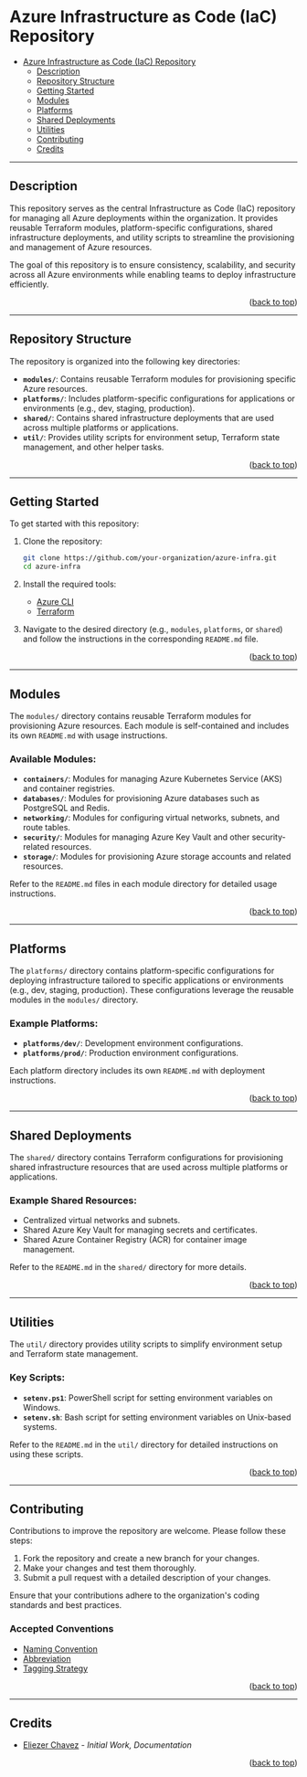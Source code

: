 <a name="readme-top"></a>

# Azure Infrastructure as Code (IaC) Repository

- [Azure Infrastructure as Code (IaC) Repository](#azure-infrastructure-as-code-iac-repository)
  - [Description](#description)
  - [Repository Structure](#repository-structure)
  - [Getting Started](#getting-started)
  - [Modules](#modules)
  - [Platforms](#platforms)
  - [Shared Deployments](#shared-deployments)
  - [Utilities](#utilities)
  - [Contributing](#contributing)
  - [Credits](#credits)

---

## Description

This repository serves as the central Infrastructure as Code (IaC) repository for managing all Azure deployments within the organization. It provides reusable Terraform modules, platform-specific configurations, shared infrastructure deployments, and utility scripts to streamline the provisioning and management of Azure resources.

The goal of this repository is to ensure consistency, scalability, and security across all Azure environments while enabling teams to deploy infrastructure efficiently.

<p align="right">(<a href="#readme-top">back to top</a>)</p>

---

## Repository Structure

The repository is organized into the following key directories:

- **`modules/`**: Contains reusable Terraform modules for provisioning specific Azure resources.
- **`platforms/`**: Includes platform-specific configurations for applications or environments (e.g., dev, staging, production).
- **`shared/`**: Contains shared infrastructure deployments that are used across multiple platforms or applications.
- **`util/`**: Provides utility scripts for environment setup, Terraform state management, and other helper tasks.

<p align="right">(<a href="#readme-top">back to top</a>)</p>

---

## Getting Started

To get started with this repository:

1. Clone the repository:
   ```bash
   git clone https://github.com/your-organization/azure-infra.git
   cd azure-infra
   ```

2. Install the required tools:
   - [Azure CLI](https://docs.microsoft.com/en-us/cli/azure/install-azure-cli)
   - [Terraform](https://developer.hashicorp.com/terraform/downloads)

3. Navigate to the desired directory (e.g., `modules`, `platforms`, or `shared`) and follow the instructions in the corresponding `README.md` file.

<p align="right">(<a href="#readme-top">back to top</a>)</p>

---

## Modules

The `modules/` directory contains reusable Terraform modules for provisioning Azure resources. Each module is self-contained and includes its own `README.md` with usage instructions.

### Available Modules:
- **`containers/`**: Modules for managing Azure Kubernetes Service (AKS) and container registries.
- **`databases/`**: Modules for provisioning Azure databases such as PostgreSQL and Redis.
- **`networking/`**: Modules for configuring virtual networks, subnets, and route tables.
- **`security/`**: Modules for managing Azure Key Vault and other security-related resources.
- **`storage/`**: Modules for provisioning Azure storage accounts and related resources.

Refer to the `README.md` files in each module directory for detailed usage instructions.

<p align="right">(<a href="#readme-top">back to top</a>)</p>

---

## Platforms

The `platforms/` directory contains platform-specific configurations for deploying infrastructure tailored to specific applications or environments (e.g., dev, staging, production). These configurations leverage the reusable modules in the `modules/` directory.

### Example Platforms:
- **`platforms/dev/`**: Development environment configurations.
- **`platforms/prod/`**: Production environment configurations.

Each platform directory includes its own `README.md` with deployment instructions.

<p align="right">(<a href="#readme-top">back to top</a>)</p>

---

## Shared Deployments

The `shared/` directory contains Terraform configurations for provisioning shared infrastructure resources that are used across multiple platforms or applications.

### Example Shared Resources:
- Centralized virtual networks and subnets.
- Shared Azure Key Vault for managing secrets and certificates.
- Shared Azure Container Registry (ACR) for container image management.

Refer to the `README.md` in the `shared/` directory for more details.

<p align="right">(<a href="#readme-top">back to top</a>)</p>

---

## Utilities

The `util/` directory provides utility scripts to simplify environment setup and Terraform state management.

### Key Scripts:
- **`setenv.ps1`**: PowerShell script for setting environment variables on Windows.
- **`setenv.sh`**: Bash script for setting environment variables on Unix-based systems.

Refer to the `README.md` in the `util/` directory for detailed instructions on using these scripts.

<p align="right">(<a href="#readme-top">back to top</a>)</p>

---

## Contributing

Contributions to improve the repository are welcome. Please follow these steps:

1. Fork the repository and create a new branch for your changes.
2. Make your changes and test them thoroughly.
3. Submit a pull request with a detailed description of your changes.

Ensure that your contributions adhere to the organization's coding standards and best practices.

### Accepted Conventions

- [Naming Convention](https://learn.microsoft.com/en-us/azure/cloud-adoption-framework/ready/azure-best-practices/resource-naming)
- [Abbreviation](https://learn.microsoft.com/en-us/azure/cloud-adoption-framework/ready/azure-best-practices/resource-abbreviations)
- [Tagging Strategy](https://learn.microsoft.com/en-us/azure/cloud-adoption-framework/ready/azure-best-practices/resource-tagging)

<p align="right">(<a href="#readme-top">back to top</a>)</p>

---

## Credits

- [Eliezer Chavez](https://github.com/eliezerchavez) - _Initial Work, Documentation_

<p align="right">(<a href="#readme-top">back to top</a>)</p>

